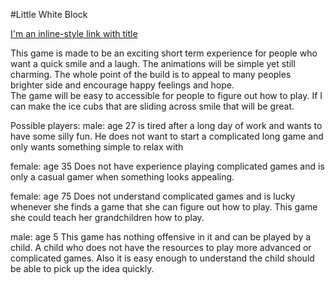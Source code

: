#Little White Block

[I'm an inline-style link with title](www.drewcclark.com "drewcclark.com")


This game is made to be an exciting short term experience for people who want a quick smile and a laugh.  The animations will be simple yet still charming.  The whole point of the build is to appeal to many peoples brighter side and encourage happy feelings and hope.  
 The game will be easy to accessible for people to figure out how to play. If I can make the ice cubs that are sliding across smile that will be great.  
  
  
  Possible players:
  male: age 27
  is tired after a long day of work and wants to have some silly fun.  He does not want to start a complicated long game and only wants something simple to relax with
  
  female: age 35
    Does not have experience playing complicated games and is only a casual gamer when something looks appealing.  
    
   female: age 75
    Does not understand complicated games and is lucky whenever she finds a game that she can figure out how to play.  This game she could teach her grandchildren how to play.  
    
  male: age 5
    This game has nothing offensive in it and can be played by a child.  A child who does not have the resources to play more advanced or complicated games.  Also it is easy enough to understand the child should be able to pick up the idea quickly.  
    
